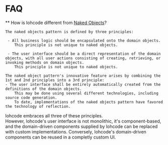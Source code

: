 ﻿# FAQ

** How is lohcode different from [Naked Objects](https://en.wikipedia.org/wiki/Naked_objects)?

	The naked objects pattern is defined by three principles:

	 - All business logic should be encapsulated onto the domain objects. 
		This principle is not unique to naked objects.

	 - The user interface should be a direct representation of the domain objects, with all user actions consisting of creating, retrieving, or invoking methods on domain objects. 
		This principle is not unique to naked objects.

	The naked object pattern's innovative feature arises by combining the 1st and 2nd principles into a 3rd principle:
	- The user interface shall be entirely automatically created from the definitions of the domain objects. 
		This may be done using several different technologies, including source code generation. 
		To date, implementations of the naked objects pattern have favored the technology of reflection.

lohcode embraces all three of these principles.  
However, lohcode's user interface is not monolithic, it's component-based, and the 
domain-driven components supplied by lohcode can be replaced with custom implementations.
Conversely, lohcode's domain-driven components can be reused in a completly custom UI.

